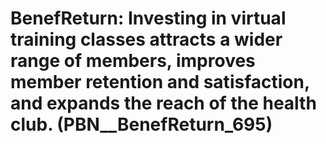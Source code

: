 # BenefReturn: __Investing in virtual training classes attracts a wider range of members, improves member retention and satisfaction, and expands the reach of the health club.__ (PBN__BenefReturn_695)

